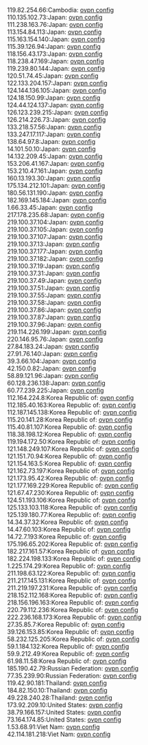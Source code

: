 119.82.254.66:Cambodia: [ovpn config](vpn/119_82_254_66.ovpn)  
110.135.102.73:Japan: [ovpn config](vpn/110_135_102_73.ovpn)  
111.238.163.76:Japan: [ovpn config](vpn/111_238_163_76.ovpn)  
113.154.84.113:Japan: [ovpn config](vpn/113_154_84_113.ovpn)  
115.163.154.140:Japan: [ovpn config](vpn/115_163_154_140.ovpn)  
115.39.126.94:Japan: [ovpn config](vpn/115_39_126_94.ovpn)  
118.156.43.173:Japan: [ovpn config](vpn/118_156_43_173.ovpn)  
118.238.47.169:Japan: [ovpn config](vpn/118_238_47_169.ovpn)  
119.239.80.144:Japan: [ovpn config](vpn/119_239_80_144.ovpn)  
120.51.74.45:Japan: [ovpn config](vpn/120_51_74_45.ovpn)  
122.133.204.157:Japan: [ovpn config](vpn/122_133_204_157.ovpn)  
124.144.136.105:Japan: [ovpn config](vpn/124_144_136_105.ovpn)  
124.18.150.99:Japan: [ovpn config](vpn/124_18_150_99.ovpn)  
124.44.124.137:Japan: [ovpn config](vpn/124_44_124_137.ovpn)  
126.123.239.215:Japan: [ovpn config](vpn/126_123_239_215.ovpn)  
126.214.226.73:Japan: [ovpn config](vpn/126_214_226_73.ovpn)  
133.218.57.56:Japan: [ovpn config](vpn/133_218_57_56.ovpn)  
133.247.17.117:Japan: [ovpn config](vpn/133_247_17_117.ovpn)  
138.64.97.8:Japan: [ovpn config](vpn/138_64_97_8.ovpn)  
14.101.50.10:Japan: [ovpn config](vpn/14_101_50_10.ovpn)  
14.132.209.45:Japan: [ovpn config](vpn/14_132_209_45.ovpn)  
153.206.41.167:Japan: [ovpn config](vpn/153_206_41_167.ovpn)  
153.210.47.161:Japan: [ovpn config](vpn/153_210_47_161.ovpn)  
160.13.193.30:Japan: [ovpn config](vpn/160_13_193_30.ovpn)  
175.134.212.101:Japan: [ovpn config](vpn/175_134_212_101.ovpn)  
180.56.131.190:Japan: [ovpn config](vpn/180_56_131_190.ovpn)  
182.169.145.184:Japan: [ovpn config](vpn/182_169_145_184.ovpn)  
1.66.33.45:Japan: [ovpn config](vpn/1_66_33_45.ovpn)  
217.178.235.68:Japan: [ovpn config](vpn/217_178_235_68.ovpn)  
219.100.37.104:Japan: [ovpn config](vpn/219_100_37_104.ovpn)  
219.100.37.105:Japan: [ovpn config](vpn/219_100_37_105.ovpn)  
219.100.37.107:Japan: [ovpn config](vpn/219_100_37_107.ovpn)  
219.100.37.13:Japan: [ovpn config](vpn/219_100_37_13.ovpn)  
219.100.37.177:Japan: [ovpn config](vpn/219_100_37_177.ovpn)  
219.100.37.182:Japan: [ovpn config](vpn/219_100_37_182.ovpn)  
219.100.37.19:Japan: [ovpn config](vpn/219_100_37_19.ovpn)  
219.100.37.31:Japan: [ovpn config](vpn/219_100_37_31.ovpn)  
219.100.37.49:Japan: [ovpn config](vpn/219_100_37_49.ovpn)  
219.100.37.51:Japan: [ovpn config](vpn/219_100_37_51.ovpn)  
219.100.37.55:Japan: [ovpn config](vpn/219_100_37_55.ovpn)  
219.100.37.58:Japan: [ovpn config](vpn/219_100_37_58.ovpn)  
219.100.37.86:Japan: [ovpn config](vpn/219_100_37_86.ovpn)  
219.100.37.87:Japan: [ovpn config](vpn/219_100_37_87.ovpn)  
219.100.37.96:Japan: [ovpn config](vpn/219_100_37_96.ovpn)  
219.114.226.199:Japan: [ovpn config](vpn/219_114_226_199.ovpn)  
220.146.95.76:Japan: [ovpn config](vpn/220_146_95_76.ovpn)  
27.84.183.24:Japan: [ovpn config](vpn/27_84_183_24.ovpn)  
27.91.76.140:Japan: [ovpn config](vpn/27_91_76_140.ovpn)  
39.3.66.104:Japan: [ovpn config](vpn/39_3_66_104.ovpn)  
42.150.0.82:Japan: [ovpn config](vpn/42_150_0_82.ovpn)  
58.89.121.96:Japan: [ovpn config](vpn/58_89_121_96.ovpn)  
60.128.236.138:Japan: [ovpn config](vpn/60_128_236_138.ovpn)  
60.77.239.225:Japan: [ovpn config](vpn/60_77_239_225.ovpn)  
112.164.224.8:Korea Republic of: [ovpn config](vpn/112_164_224_8.ovpn)  
112.185.40.163:Korea Republic of: [ovpn config](vpn/112_185_40_163.ovpn)  
112.187.145.138:Korea Republic of: [ovpn config](vpn/112_187_145_138.ovpn)  
115.20.141.28:Korea Republic of: [ovpn config](vpn/115_20_141_28.ovpn)  
115.40.81.107:Korea Republic of: [ovpn config](vpn/115_40_81_107.ovpn)  
118.38.198.12:Korea Republic of: [ovpn config](vpn/118_38_198_12.ovpn)  
119.194.172.50:Korea Republic of: [ovpn config](vpn/119_194_172_50.ovpn)  
121.148.249.107:Korea Republic of: [ovpn config](vpn/121_148_249_107.ovpn)  
121.151.70.94:Korea Republic of: [ovpn config](vpn/121_151_70_94.ovpn)  
121.154.163.5:Korea Republic of: [ovpn config](vpn/121_154_163_5.ovpn)  
121.162.73.197:Korea Republic of: [ovpn config](vpn/121_162_73_197.ovpn)  
121.173.95.42:Korea Republic of: [ovpn config](vpn/121_173_95_42.ovpn)  
121.177.169.229:Korea Republic of: [ovpn config](vpn/121_177_169_229.ovpn)  
121.67.47.230:Korea Republic of: [ovpn config](vpn/121_67_47_230.ovpn)  
124.51.193.106:Korea Republic of: [ovpn config](vpn/124_51_193_106.ovpn)  
125.133.103.118:Korea Republic of: [ovpn config](vpn/125_133_103_118.ovpn)  
125.139.180.77:Korea Republic of: [ovpn config](vpn/125_139_180_77.ovpn)  
14.34.37.32:Korea Republic of: [ovpn config](vpn/14_34_37_32.ovpn)  
14.47.60.103:Korea Republic of: [ovpn config](vpn/14_47_60_103.ovpn)  
14.72.7.193:Korea Republic of: [ovpn config](vpn/14_72_7_193.ovpn)  
175.196.65.202:Korea Republic of: [ovpn config](vpn/175_196_65_202.ovpn)  
182.217.161.57:Korea Republic of: [ovpn config](vpn/182_217_161_57.ovpn)  
182.224.198.133:Korea Republic of: [ovpn config](vpn/182_224_198_133.ovpn)  
1.225.174.29:Korea Republic of: [ovpn config](vpn/1_225_174_29.ovpn)  
211.198.63.122:Korea Republic of: [ovpn config](vpn/211_198_63_122.ovpn)  
211.217.145.131:Korea Republic of: [ovpn config](vpn/211_217_145_131.ovpn)  
211.219.197.231:Korea Republic of: [ovpn config](vpn/211_219_197_231.ovpn)  
218.152.112.168:Korea Republic of: [ovpn config](vpn/218_152_112_168.ovpn)  
218.156.196.163:Korea Republic of: [ovpn config](vpn/218_156_196_163.ovpn)  
220.79.112.236:Korea Republic of: [ovpn config](vpn/220_79_112_236.ovpn)  
222.236.168.173:Korea Republic of: [ovpn config](vpn/222_236_168_173.ovpn)  
27.35.85.7:Korea Republic of: [ovpn config](vpn/27_35_85_7.ovpn)  
39.126.153.85:Korea Republic of: [ovpn config](vpn/39_126_153_85.ovpn)  
58.232.125.205:Korea Republic of: [ovpn config](vpn/58_232_125_205.ovpn)  
59.1.184.132:Korea Republic of: [ovpn config](vpn/59_1_184_132.ovpn)  
59.9.212.49:Korea Republic of: [ovpn config](vpn/59_9_212_49.ovpn)  
61.98.11.58:Korea Republic of: [ovpn config](vpn/61_98_11_58.ovpn)  
185.190.42.79:Russian Federation: [ovpn config](vpn/185_190_42_79.ovpn)  
77.35.239.90:Russian Federation: [ovpn config](vpn/77_35_239_90.ovpn)  
119.42.90.181:Thailand: [ovpn config](vpn/119_42_90_181.ovpn)  
184.82.150.10:Thailand: [ovpn config](vpn/184_82_150_10.ovpn)  
49.228.240.28:Thailand: [ovpn config](vpn/49_228_240_28.ovpn)  
173.92.209.10:United States: [ovpn config](vpn/173_92_209_10.ovpn)  
38.79.166.157:United States: [ovpn config](vpn/38_79_166_157.ovpn)  
73.164.174.85:United States: [ovpn config](vpn/73_164_174_85.ovpn)  
1.53.68.91:Viet Nam: [ovpn config](vpn/1_53_68_91.ovpn)  
42.114.181.218:Viet Nam: [ovpn config](vpn/42_114_181_218.ovpn)  
